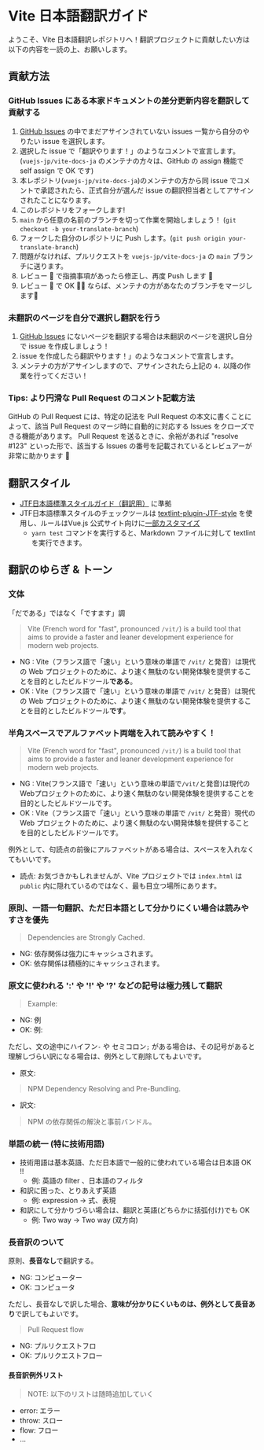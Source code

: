 # Vite 日本語翻訳ガイド
ようこそ、Vite 日本語翻訳レポジトリへ！翻訳プロジェクトに貢献したい方は以下の内容を一読の上、お願いします。   

## 貢献方法

### GitHub Issues にある本家ドキュメントの差分更新内容を翻訳して貢献する

1. [GitHub Issues](https://github.com/vuejs-jp/vite-docs-ja/issues) の中でまだアサインされていない issues 一覧から自分のやりたい issue を選択します。
2. 選択した issue で「翻訳やります！」のようなコメントで宣言します。(`vuejs-jp/vite-docs-ja` のメンテナの方々は、GitHub の assign 機能で self assign で OK です)
3. 本レポジトリ(`vuejs-jp/vite-docs-ja`)のメンテナの方から同 issue でコメントで承認されたら、正式自分が選んだ issue の翻訳担当者としてアサインされたことになります。
4. このレポジトリをフォークします!
5. `main` から任意の名前のブランチを切って作業を開始しましょう！ (`git checkout -b your-translate-branch`)
6. フォークした自分のレポジトリに Push します。(`git push origin your-translate-branch`)
7. 問題がなければ、プルリクエストを `vuejs-jp/vite-docs-ja` の `main` ブランチに送ります。
8. レビュー 👀 で指摘事項があったら修正し、再度 Push します 📝
9. レビュー 👀 で OK 🙆‍♀️ ならば、メンテナの方があなたのブランチをマージします🎉


### 未翻訳のページを自分で選択し翻訳を行う

1. [GitHub Issues](https://github.com/vuejs-jp/vite-docs-ja/issues) にないページを翻訳する場合は未翻訳のページを選択し自分で issue を作成しましょう！
2. issue を作成したら翻訳やります！」のようなコメントで宣言します。
3. メンテナの方がアサインしますので、アサインされたら上記の `4.` 以降の作業を行ってください！

### Tips: より円滑な Pull Request のコメント記載方法

GitHub の Pull Request には、特定の記法を Pull Request の本文に書くことによって、該当 Pull Request のマージ時に自動的に対応する Issues をクローズできる機能があります。 Pull Request を送るときに、余裕があれば "resolve #123" といった形で、該当する Issues の番号を記載されているとレビュアーが非常に助かります 🙏

## 翻訳スタイル

- [JTF日本語標準スタイルガイド（翻訳用）](https://www.jtf.jp/tips/styleguide) に準拠
- JTF日本語標準スタイルのチェックツールは [textlint-plugin-JTF-style](https://github.com/azu/textlint-plugin-JTF-style) を使用し、ルールはVue.js 公式サイト向けに[一部カスタマイズ](.textlintrc)
  - `yarn test` コマンドを実行すると、Markdown ファイルに対して textlint を実行できます。

## 翻訳のゆらぎ & トーン

### 文体
「だである」ではなく「ですます」調

> Vite (French word for "fast", pronounced `/vit/`) is a build tool that aims to provide a faster and leaner development experience for modern web projects. 

- NG : Vite（フランス語で「速い」という意味の単語で `/vit/` と発音）は現代の Web プロジェクトのために、より速く無駄のない開発体験を提供することを目的としたビルドツール**である**。
- OK : Vite（フランス語で「速い」という意味の単語で `/vit/` と発音）は現代の Web プロジェクトのために、より速く無駄のない開発体験を提供することを目的としたビルドツール**です**。

### 半角スペースでアルファベット両端を入れて読みやすく！

> Vite (French word for "fast", pronounced `/vit/`) is a build tool that aims to provide a faster and leaner development experience for modern web projects. 

- NG : Vite(フランス語で「速い」という意味の単語で`/vit/`と発音)は現代のWebプロジェクトのために、より速く無駄のない開発体験を提供することを目的としたビルドツールです。
- OK : Vite（フランス語で「速い」という意味の単語で `/vit/` と発音）現代の Web プロジェクトのために、より速く無駄のない開発体験を提供することを目的としたビルドツールです。

例外として、句読点の前後にアルファベットがある場合は、スペースを入れなくてもいいです。

- 読点: お気づきかもしれませんが、Vite プロジェクトでは `index.html` は `public` 内に隠れているのではなく、最も目立つ場所にあります。

### 原則、一語一句翻訳、ただ日本語として分かりにくい場合は読みやすさを優先

> Dependencies are Strongly Cached.

- NG: 依存関係は強力にキャッシュされます。
- OK: 依存関係は積極的にキャッシュされます。

### 原文に使われる ':' や '!' や '?' などの記号は極力残して翻訳

> Example:

- NG: 例
- OK: 例:

ただし、文の途中にハイフン`-` や セミコロン`;` がある場合は、その記号があると理解しづらい訳になる場合は、例外として削除してもよいです。

- 原文:
> NPM Dependency Resolving and Pre-Bundling.

- 訳文:
> NPM の依存関係の解決と事前バンドル。

### 単語の統一 (特に技術用語)

- 技術用語は基本英語、ただ日本語で一般的に使われている場合は日本語 OK !!
  - 例: 英語の filter 、日本語のフィルタ
- 和訳に困った、とりあえず英語
  - 例: expression -> 式、表現
- 和訳にして分かりづらい場合は、翻訳と英語(どちらかに括弧付け)でも OK
  - 例: Two way -> Two way (双方向)

### 長音訳のついて
原則、**長音なし**で翻訳する。

- NG: コンピューター
- OK: コンピュータ

ただし、長音なしで訳した場合、**意味が分かりにくいものは、例外として長音あり**で訳してもよいです。

> Pull Request flow

- NG: プルリクエストフロ
- OK: プルリクエストフロー

#### 長音訳例外リスト
> NOTE: 以下のリストは随時追加していく

- error: エラー
- throw: スロー
- flow: フロー
- ...
